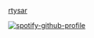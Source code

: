 [rtysar](https://github.com/rtysar/rtysar/blob/main/standard.gif)

[![spotify-github-profile](https://spotify-github-profile.kittinanx.com/api/view?uid=31c35kgaxrzq6uz34pzem25tvuxm&cover_image=true&theme=default&show_offline=false&background_color=121212&interchange=false&bar_color=53b14f&bar_color_cover=false)](https://spotify-github-profile.kittinanx.com/api/view?uid=31c35kgaxrzq6uz34pzem25tvuxm&redirect=true)

